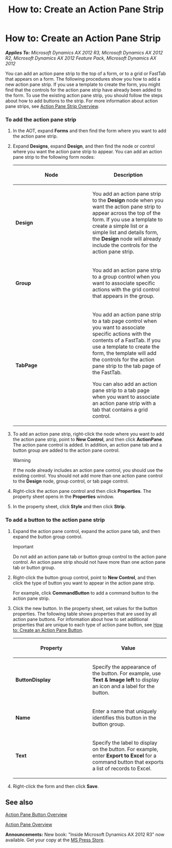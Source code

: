 ﻿---
title: 'How to: Create an Action Pane Strip'
TOCTitle: 'How to: Create an Action Pane Strip'
ms:assetid: 7ca9a2e6-1116-496e-8b0d-5d7210e1eebb
ms:mtpsurl: https://msdn.microsoft.com/en-us/library/Hh538482(v=AX.60)
ms:contentKeyID: 39508915
ms.date: 05/18/2015
mtps_version: v=AX.60
---

# How to: Create an Action Pane Strip 


_**Applies To:** Microsoft Dynamics AX 2012 R3, Microsoft Dynamics AX 2012 R2, Microsoft Dynamics AX 2012 Feature Pack, Microsoft Dynamics AX 2012_

You can add an action pane strip to the top of a form, or to a grid or FastTab that appears on a form. The following procedures show you how to add a new action pane strip. If you use a template to create the form, you might find that the controls for the action pane strip have already been added to the form. To use the existing action pane strip, you should follow the steps about how to add buttons to the strip. For more information about action pane strips, see [Action Pane Strip Overview](action-pane-strip-overview.md).

### To add the action pane strip

1.  In the AOT, expand **Forms** and then find the form where you want to add the action pane strip.

2.  Expand **Designs**, expand **Design**, and then find the node or control where you want the action pane strip to appear. You can add an action pane strip to the following form nodes:
    
    <table>
    <colgroup>
    <col style="width: 50%" />
    <col style="width: 50%" />
    </colgroup>
    <thead>
    <tr class="header">
    <th><p>Node</p></th>
    <th><p>Description</p></th>
    </tr>
    </thead>
    <tbody>
    <tr class="odd">
    <td><p><strong>Design</strong></p></td>
    <td><p>You add an action pane strip to the <strong>Design</strong> node when you want the action pane strip to appear across the top of the form. If you use a template to create a simple list or a simple list and details form, the <strong>Design</strong> node will already include the controls for the action pane strip.</p></td>
    </tr>
    <tr class="even">
    <td><p><strong>Group</strong></p></td>
    <td><p>You add an action pane strip to a group control when you want to associate specific actions with the grid control that appears in the group.</p></td>
    </tr>
    <tr class="odd">
    <td><p><strong>TabPage</strong></p></td>
    <td><p>You add an action pane strip to a tab page control when you want to associate specific actions with the contents of a FastTab. If you use a template to create the form, the template will add the controls for the action pane strip to the tab page of the FastTab.</p>
    <p>You can also add an action pane strip to a tab page when you want to associate an action pane strip with a tab that contains a grid control.</p></td>
    </tr>
    </tbody>
    </table>


3.  To add an action pane strip, right-click the node where you want to add the action pane strip, point to **New Control**, and then click **ActionPane**. The action pane control is added. In addition, an action pane tab and a button group are added to the action pane control.
    

    > [!WARNING]
    > <P>If the node already includes an action pane control, you should use the existing control. You should not add more than one action pane control to the <STRONG>Design</STRONG> node, group control, or tab page control.</P>



4.  Right-click the action pane control and then click **Properties**. The property sheet opens in the **Properties** window.

5.  In the property sheet, click **Style** and then click **Strip**.

### To add a button to the action pane strip

1.  Expand the action pane control, expand the action pane tab, and then expand the button group control.
    

    > [!IMPORTANT]
    > <P>Do not add an action pane tab or button group control to the action pane control. An action pane strip should not have more than one action pane tab or button group.</P>



2.  Right-click the button group control, point to **New Control**, and then click the type of button you want to appear in the action pane strip.
    
    For example, click **CommandButton** to add a command button to the action pane strip.

3.  Click the new button. In the property sheet, set values for the button properties. The following table shows properties that are used by all action pane buttons. For information about how to set additional properties that are unique to each type of action pane button, see [How to: Create an Action Pane Button](how-to-create-an-action-pane-button.md).
    
    <table>
    <colgroup>
    <col style="width: 50%" />
    <col style="width: 50%" />
    </colgroup>
    <thead>
    <tr class="header">
    <th><p>Property</p></th>
    <th><p>Value</p></th>
    </tr>
    </thead>
    <tbody>
    <tr class="odd">
    <td><p><strong>ButtonDisplay</strong></p></td>
    <td><p>Specify the appearance of the button. For example, use <strong>Text &amp; Image left</strong> to display an icon and a label for the button.</p></td>
    </tr>
    <tr class="even">
    <td><p><strong>Name</strong></p></td>
    <td><p>Enter a name that uniquely identifies this button in the button group.</p></td>
    </tr>
    <tr class="odd">
    <td><p><strong>Text</strong></p></td>
    <td><p>Specify the label to display on the button. For example, enter <strong>Export to Excel</strong> for a command button that exports a list of records to Excel.</p></td>
    </tr>
    </tbody>
    </table>


4.  Right-click the form and then click **Save**.

## See also

[Action Pane Button Overview](action-pane-button-overview.md)

[Action Pane Overview](action-pane-overview.md)

  
**Announcements:** New book: "Inside Microsoft Dynamics AX 2012 R3" now available. Get your copy at the [MS Press Store](https://www.microsoftpressstore.com/store/inside-microsoft-dynamics-ax-2012-r3-9780735685109).

